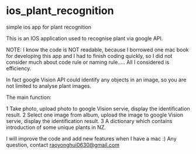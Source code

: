 # ios_plant_recognition
simple ios app for plant recognition 

This is an IOS application used to recognise plant via google API.

NOTE: I know the code is NOT readable, because I borrowed one mac book for developing this app and I had to finish coding quickly, so I did not consider much about code rule or naming rule..... All I considered is efficiency.

In fact google Vision API could identify any objects in an image, so you are not limited to analyse plant images.

The main function:

1 Take photo, upload photo to google Vision servie, display the identification result.
2 Select one image from album, upload the image to google Vision servie, display the identification result.
3 A dictionary which contains introduction of some unique plants in NZ.

I will improve the code and add new features when I have a mac :)
Any question, contact raoyonghui0630@gmail.com
